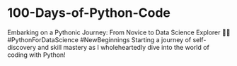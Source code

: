 # 100-Days-of-Python-Code
Embarking on a Pythonic Journey: From Novice to Data Science Explorer 🚀🐍 #PythonForDataScience #NewBeginnings Starting a journey of self-discovery and skill mastery as I wholeheartedly dive into the world of coding with Python!


